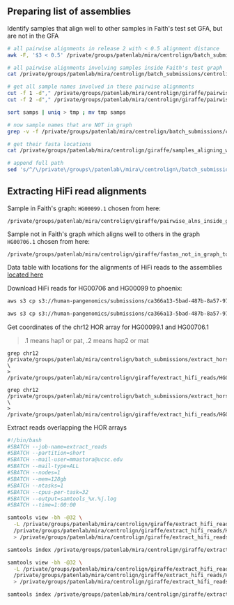 ## Preparing list of assemblies

Identify samples that align well to other samples in Faith's test set GFA, but are not in the GFA

```sh
# all pairwise alignments in release 2 with < 0.5 alignment distance
awk -F, '$3 < 0.5' /private/groups/patenlab/mira/centrolign/batch_submissions/centrolign/release2/all_pairs/chr12/pairwise_distance.csv  > /private/groups/patenlab/mira/centrolign/giraffe/pairwise_dist_lt0.5.csv

# all pairwise alignments involving samples inside Faith's test graph
cat /private/groups/patenlab/mira/centrolign/batch_submissions/centrolign/HPRC_chr12_2_25_25_tree_initial_test_nogaps/chr12/fasta_list.all_sample_ids.txt | while read line ; do grep $line /private/groups/patenlab/mira/centrolign/giraffe/pairwise_dist_lt0.5.csv ; done | sort | uniq > /private/groups/patenlab/mira/centrolign/giraffe/pairwise_alns_inside_graph.csv

# get all sample names involved in these pairwise alignments
cut -f 1 -d"," /private/groups/patenlab/mira/centrolign/giraffe/pairwise_alns_inside_graph.csv > samps
cut -f 2 -d"," /private/groups/patenlab/mira/centrolign/giraffe/pairwise_alns_inside_graph.csv >> samps

sort samps | uniq > tmp ; mv tmp samps

# now sample names that are NOT in graph
grep -v -f /private/groups/patenlab/mira/centrolign/batch_submissions/centrolign/HPRC_chr12_2_25_25_tree_initial_test_nogaps/chr12/fasta_list.all_sample_ids.txt samps > /private/groups/patenlab/mira/centrolign/giraffe/samples_aligning_well_not_in_graph.txt

# get their fasta locations
cat /private/groups/patenlab/mira/centrolign/giraffe/samples_aligning_well_not_in_graph.txt | while read line ; do grep $line /private/groups/patenlab/mira/centrolign/batch_submissions/extract_hors_HPRC/release2/HPRC_release2_contiguous_HORs_chr12.fasta_list.txt ; done > /private/groups/patenlab/mira/centrolign/giraffe/fastas_not_in_graph_to_align.txt

# append full path
sed 's/^/\/private\/groups\/patenlab\/mira\/centrolign\/batch_submissions\/extract_hors_HPRC\/release2\//' /private/groups/patenlab/mira/centrolign/giraffe/fastas_not_in_graph_to_align.txt > tmp ; mv tmp /private/groups/patenlab/mira/centrolign/giraffe/fastas_not_in_graph_to_align.txt
```
## Extracting HiFi read alignments

Sample in Faith's graph: `HG00099.1`
chosen from here:
```
/private/groups/patenlab/mira/centrolign/giraffe/pairwise_alns_inside_graph.csv
```

Sample not in Faith's graph which aligns well to others in the graph `HG00706.1`
chosen from here:

```
/private/groups/patenlab/mira/centrolign/giraffe/fastas_not_in_graph_to_align.txt
```

Data table with locations for the alignments of HiFi reads to the assemblies [located here](https://github.com/human-pangenomics/hprc_intermediate_assembly/blob/main/data_tables/assembly_qc/flagger/flagger_hifi_processing_metadata_v0.1.csv)


Download HiFi reads for HG00706 and HG00099 to phoenix:
```sh
aws s3 cp s3://human-pangenomics/submissions/ca366a13-5bad-487b-8a57-97344e9aa0e4--HPRC_RELEASE_2_SUPPLEMENTARY_ASSEMBLY_QC/HG00099/hprc_r2/assembly_qc/read_alignments/hifi/HG00099.hifi_DC_minimap2_2.28.corrected.bam /private/groups/patenlab/mira/centrolign/giraffe/extract_hifi_reads/

aws s3 cp s3://human-pangenomics/submissions/ca366a13-5bad-487b-8a57-97344e9aa0e4--HPRC_RELEASE_2_SUPPLEMENTARY_ASSEMBLY_QC/HG00706/hprc_r2/assembly_qc/read_alignments/hifi/HG00706.hifi_minimap2_2.28.corrected.bam /private/groups/patenlab/mira/centrolign/giraffe/extract_hifi_reads/
```
Get coordinates of the chr12 HOR array for HG00099.1 and HG00706.1

> .1 means hap1 or pat, .2 means hap2 or mat

```
grep chr12 /private/groups/patenlab/mira/centrolign/batch_submissions/extract_hors_HPRC/release2/contiguous_HORs_bed_files/HG00706_pat_hprc_r2_v1.0.1_hor_arrays.bed \
> /private/groups/patenlab/mira/centrolign/giraffe/extract_hifi_reads/HG00706_pat_hprc_r2_v1.0.1_hor_arrays.chr12.bed

grep chr12 /private/groups/patenlab/mira/centrolign/batch_submissions/extract_hors_HPRC/release2/contiguous_HORs_bed_files/HG00099_hap1_hprc_r2_v1_hor_arrays.bed \
> /private/groups/patenlab/mira/centrolign/giraffe/extract_hifi_reads/HG00099_hap1_hprc_r2_v1_hor_arrays.chr12.bed
```

Extract reads overlapping the HOR arrays
```sh
#!/bin/bash
#SBATCH --job-name=extract_reads
#SBATCH --partition=short
#SBATCH --mail-user=mmastora@ucsc.edu
#SBATCH --mail-type=ALL
#SBATCH --nodes=1
#SBATCH --mem=128gb
#SBATCH --ntasks=1
#SBATCH --cpus-per-task=32
#SBATCH --output=samtools_%x.%j.log
#SBATCH --time=1:00:00

samtools view -bh -@32 \
  -L /private/groups/patenlab/mira/centrolign/giraffe/extract_hifi_reads/HG00706_pat_hprc_r2_v1.0.1_hor_arrays.chr12.bed \
  /private/groups/patenlab/mira/centrolign/giraffe/extract_hifi_reads/HG00706.hifi_minimap2_2.28.corrected.bam \
  > /private/groups/patenlab/mira/centrolign/giraffe/extract_hifi_reads/HG00706_pat_chr12_hor_array.hifi.bam

samtools index /private/groups/patenlab/mira/centrolign/giraffe/extract_hifi_reads/HG00706_pat_chr12_hor_array.hifi.bam

samtools view -bh -@32 \
  -L /private/groups/patenlab/mira/centrolign/giraffe/extract_hifi_reads/HG00099_hap1_hprc_r2_v1_hor_arrays.chr12.bed \
  /private/groups/patenlab/mira/centrolign/giraffe/extract_hifi_reads/HG00099.hifi_DC_minimap2_2.28.corrected.bam \
  > /private/groups/patenlab/mira/centrolign/giraffe/extract_hifi_reads/HG00099_hap1_chr12_hor_array.hifi.bam

samtools index /private/groups/patenlab/mira/centrolign/giraffe/extract_hifi_reads/HG00099_hap1_chr12_hor_array.hifi.bam
```
